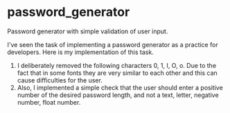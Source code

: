 # password_generator
Password generator with simple validation of user input. 

I've seen the task of implementing a password generator as a practice for developers. 
Here is my implementation of this task.
1. I deliberately removed the following characters 0, 1, I, O, o. 
Due to the fact that in some fonts they are very similar to each other and this can cause difficulties for the user.
2. Also, I implemented a simple check that the user should enter a positive number of the desired password length,
and not a text, letter, negative number, float number.
